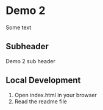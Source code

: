 # Demo 2

Some text

## Subheader

Demo 2 sub header

## Local Development

1. Open index.html in your browser
2. Read the readme file

